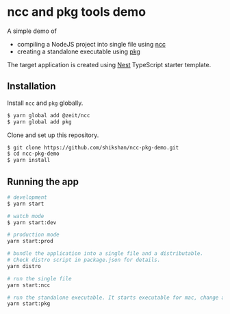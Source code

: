 # ncc and pkg tools demo

A simple demo of

* compiling a NodeJS project into single file using [ncc](https://zeit.co/blog/ncc)
* creating a standalone executable using [pkg](https://www.npmjs.com/package/pkg)

The target application is created using [Nest](https://nestjs.com/) TypeScript starter template.

## Installation

Install `ncc` and `pkg` globally.

```bash
$ yarn global add @zeit/ncc
$ yarn global add pkg
```

Clone and set up this repository.
```bash
$ git clone https://github.com/shikshan/ncc-pkg-demo.git
$ cd ncc-pkg-demo
$ yarn install
```

## Running the app

```bash
# development
$ yarn start

# watch mode
$ yarn start:dev

# production mode
yarn start:prod

# bundle the application into a single file and a distributable.
# Check distro script in package.json for details.
yarn distro

# run the single file
yarn start:ncc

# run the standalone executable. It starts executable for mac, change as per your OS.
yarn start:pkg
```
